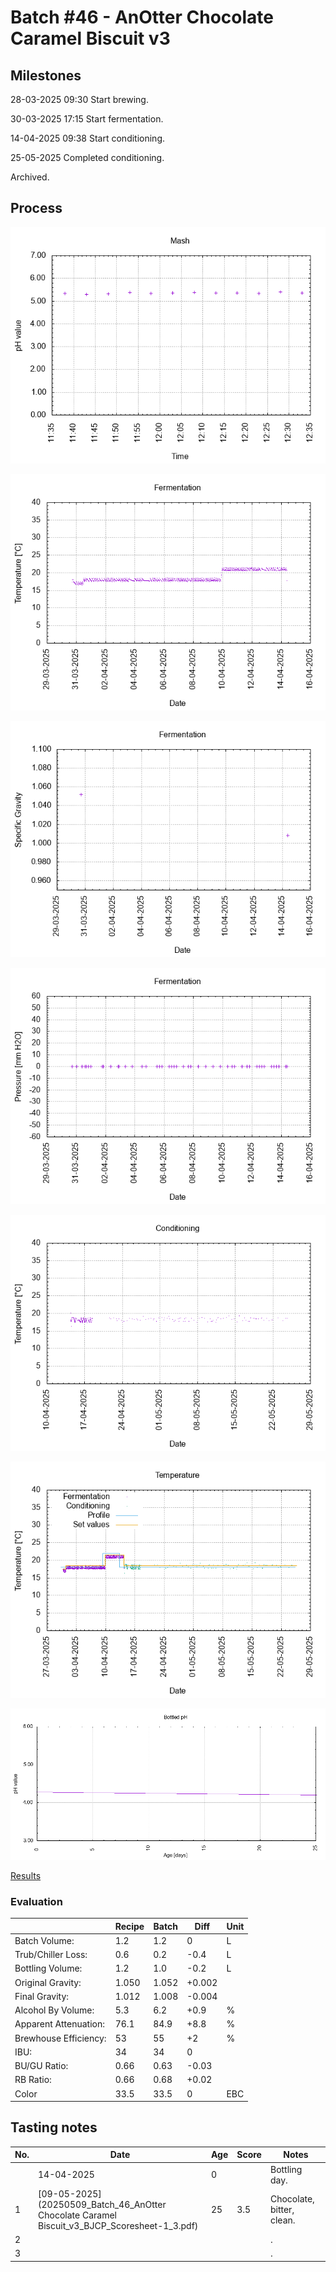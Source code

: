 # Batch #46 - AnOtter Chocolate Caramel Biscuit v3

## Milestones

28-03-2025 09:30 Start brewing.

30-03-2025 17:15 Start fermentation.

14-04-2025 09:38 Start conditioning.

25-05-2025 Completed conditioning.

Archived.

## Process

![mash_ph](mash_ph.png)

![fermentation](fermentation.png)

![specific gravity](gravity.png)

![pressure](pressure.png)

![conditioning](conditioning.png)

![temperature](temperature.png)

![bottled pH](bottled_ph.png)

[Results](Batch_46_AnOtter_Chocolate_Caramel_Biscuit_v3_results.pdf)

### Evaluation

|                         | Recipe | Batch | Diff   | Unit |
|-------------------------|--------|-------|--------|------|
| Batch Volume:           | 1.2    | 1.2   | 0      | L    |
| Trub/Chiller Loss:      | 0.6    | 0.2   | -0.4   | L    |
| Bottling Volume:        | 1.2    | 1.0   | -0.2   | L    |
| Original Gravity:       | 1.050  | 1.052 | +0.002 |      |
| Final Gravity:          | 1.012  | 1.008 | -0.004 |      |
| Alcohol By Volume:      | 5.3    | 6.2   | +0.9   | %    |
| Apparent Attenuation:   | 76.1   | 84.9  | +8.8   | %    |
| Brewhouse Efficiency:   | 53     | 55    | +2     | %    |
| IBU:                    | 34     | 34    | 0      |      |
| BU/GU Ratio:            | 0.66   | 0.63  | -0.03  |      |
| RB Ratio:               | 0.66   | 0.68  | +0.02  |      |
| Color                   | 33.5   | 33.5  | 0      | EBC  |

## Tasting notes

| No. | Date       | Age | Score | Notes |
|-----|------------|-----|-------|-------|
|     | 14-04-2025 |   0 |       | Bottling day. |
|   1 | [09-05-2025](20250509_Batch_46_AnOtter Chocolate Caramel Biscuit_v3_BJCP_Scoresheet-1_3.pdf) |  25 | 3.5   | Chocolate, bitter, clean. |
|   2 |            |     |       | . |
|   3 |            |     |       | . |
